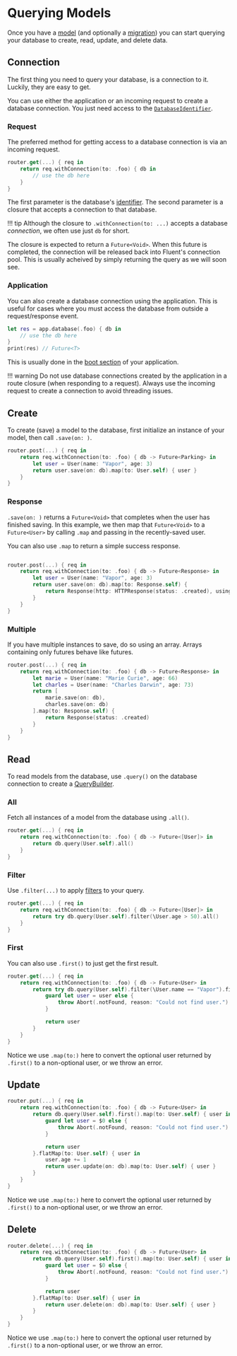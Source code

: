 # Querying Models

Once you have a [model](models.md) (and optionally a [migration](migrations.md)) you can start 
querying your database to create, read, update, and delete data.

## Connection

The first thing you need to query your database, is a connection to it. Luckily, they are easy to get.

You can use either the application or an incoming request to create a database connection. You just need
access to the [`DatabaseIdentifier`](provider.md#identifier).

### Request

The preferred method for getting access to a database connection is via an incoming request. 

```swift
router.get(...) { req in
    return req.withConnection(to: .foo) { db in
        // use the db here
    }
}
```

The first parameter is the database's [identifier](provider.md#identifier). The second parameter is a closure
that accepts a connection to that database.

!!! tip
    Although the closure to `.withConnection(to: ...)` accepts a database _connection_, we often use just `db` for short.

The closure is expected to return a `Future<Void>`. When this future is completed, the connection will be released
back into Fluent's connection pool. This is usually acheived by simply returning the query as we will soon see.

### Application

You can also create a database connection using the application. This is useful for cases where you must access
the database from outside a request/response event.

```swift
let res = app.database(.foo) { db in
    // use the db here
}
print(res) // Future<T>
```

This is usually done in the [boot section](../getting-started/structure.md#boot) of your application.

!!! warning
    Do not use database connections created by the application in a route closure (when responding to a request).
    Always use the incoming request to create a connection to avoid threading issues.

## Create

To create (save) a model to the database, first initialize an instance of your model, then call `.save(on: )`.

```swift
router.post(...) { req in
    return req.withConnection(to: .foo) { db -> Future<Parking> in
        let user = User(name: "Vapor", age: 3)
        return user.save(on: db).map(to: User.self) { user }
    }
}
```

### Response

`.save(on: )` returns a `Future<Void>` that completes when the user has finished saving. In this example, we then
map that `Future<Void>` to a `Future<User>` by calling `.map` and passing in the recently-saved user. 

You can also use `.map` to return a simple success response.

```swift

router.post(...) { req in
    return req.withConnection(to: .foo) { db -> Future<Response> in
        let user = User(name: "Vapor", age: 3)
        return user.save(on: db).map(to: Response.self) { 
            return Response(http: HTTPResponse(status: .created), using: req)
        }
    }
}
```

### Multiple

If you have multiple instances to save, do so using an array. Arrays containing only futures behave like futures.

```swift
router.post(...) { req in
    return req.withConnection(to: .foo) { db -> Future<Response> in
        let marie = User(name: "Marie Curie", age: 66)
        let charles = User(name: "Charles Darwin", age: 73)
        return [
            marie.save(on: db),
            charles.save(on: db)
        ].map(to: Response.self) {
            return Response(status: .created)
        }
    }
}
```

## Read

To read models from the database, use `.query()` on the database connection to create a [QueryBuilder](../query-builder). 

### All

Fetch all instances of a model from the database using `.all()`.

```swift
router.get(...) { req in
    return req.withConnection(to: .foo) { db -> Future<[User]> in
        return db.query(User.self).all()
    }
}
```

### Filter

Use `.filter(...)` to apply [filters](../query-builder#filters) to your query.

```swift
router.get(...) { req in
    return req.withConnection(to: .foo) { db -> Future<[User]> in
        return try db.query(User.self).filter(\User.age > 50).all()
    }
}
```

### First

You can also use `.first()` to just get the first result.

```swift
router.get(...) { req in
    return req.withConnection(to: .foo) { db -> Future<User> in
        return try db.query(User.self).filter(\User.name == "Vapor").first().map(to: User.self) { user in
            guard let user = user else {
                throw Abort(.notFound, reason: "Could not find user.")
            }

            return user
        }
    }
}
```

Notice we use `.map(to:)` here to convert the optional user returned by `.first()` to a non-optional
user, or we throw an error.

## Update

```swift
router.put(...) { req in
    return req.withConnection(to: .foo) { db -> Future<User> in
        return db.query(User.self).first().map(to: User.self) { user in
            guard let user = $0 else {
                throw Abort(.notFound, reason: "Could not find user.")
            }

            return user
        }.flatMap(to: User.self) { user in
            user.age += 1
            return user.update(on: db).map(to: User.self) { user }
        }
    }
}
```

Notice we use `.map(to:)` here to convert the optional user returned by `.first()` to a non-optional
user, or we throw an error.

## Delete
```swift
router.delete(...) { req in
    return req.withConnection(to: .foo) { db -> Future<User> in
        return db.query(User.self).first().map(to: User.self) { user in
            guard let user = $0 else {
                throw Abort(.notFound, reason: "Could not find user.")
            }

            return user
        }.flatMap(to: User.self) { user in
            return user.delete(on: db).map(to: User.self) { user }
        }
    }
}
```

Notice we use `.map(to:)` here to convert the optional user returned by `.first()` to a non-optional
user, or we throw an error.
